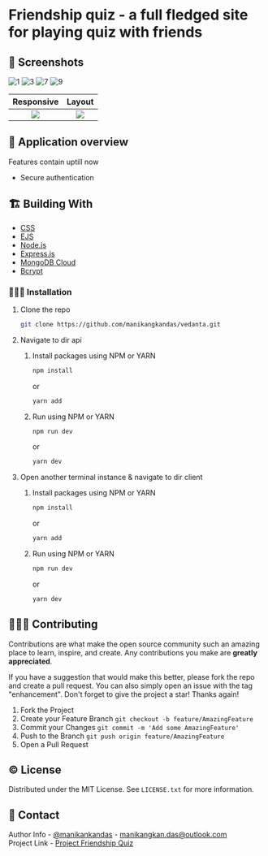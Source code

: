 # Friendship quiz - a full fledged site for playing quiz with friends

## 📜 Screenshots
![1](https://user-images.githubusercontent.com/75943412/179338947-923404c1-1283-40b4-a560-2ce0ad4eeec9.png)
![3](https://user-images.githubusercontent.com/75943412/179338849-4412e068-b739-49b4-8e0d-9313a210a0b2.png)
![7](https://user-images.githubusercontent.com/75943412/179338850-7768bcde-88f6-428b-a8c1-b5800147aa3f.png)
![9](https://user-images.githubusercontent.com/75943412/179338854-c82e9f8f-1771-4a1d-ad69-dc2c8c7eaa8b.png)

Responsive | Layout
:-------------------------:|:-------------------------:
![](https://user-images.githubusercontent.com/75943412/179338933-ed5e4b67-7ac9-430f-b4d1-054c092cd545.png) | ![](https://user-images.githubusercontent.com/75943412/179338934-80125c67-ca76-4e18-8150-527e467c8199.png)

## 🐤 Application overview
Features contain uptill now
- Secure authentication

## 🏗️ Building With

- [CSS](https://tailwindcss.com/)
- [EJS](https://reactrouter.com/)
- [Node.js](https://redux-toolkit.js.org/)
- [Express.js](https://expressjs.com/)
- [MongoDB Cloud](https://account.mongodb.com/account/login?n=%2Fv2%2F627288aa95256504372af304&nextHash=%23clusters)
- [Bcrypt](https://www.npmjs.com/package/bcrypt)

### 🧑🏻‍🎤 Installation

1. Clone the repo

   ```sh
   git clone https://github.com/manikangkandas/vedanta.git
   ```

2. Navigate to dir api

   1. Install packages using NPM or YARN

      ```sh
      npm install
      ```

      or

      ```sh
      yarn add
      ```

   2. Run using NPM or YARN

      ```sh
      npm run dev
      ```

      or

      ```sh
      yarn dev
      ```

3. Open another terminal instance & navigate to dir client

   1. Install packages using NPM or YARN

      ```sh
      npm install
      ```

      or

      ```sh
      yarn add
      ```

   2. Run using NPM or YARN

      ```sh
      npm run dev
      ```

      or

      ```sh
      yarn dev
      ```

## 💁🏻‍♂️ Contributing

Contributions are what make the open source community such an amazing place to learn, inspire, and create. Any contributions you make are **greatly appreciated**.

If you have a suggestion that would make this better, please fork the repo and create a pull request. You can also simply open an issue with the tag "enhancement".
Don't forget to give the project a star! Thanks again!

1. Fork the Project
2. Create your Feature Branch `git checkout -b feature/AmazingFeature`
3. Commit your Changes `git commit -m 'Add some AmazingFeature'`
4. Push to the Branch `git push origin feature/AmazingFeature`
5. Open a Pull Request

<!-- LICENSE -->

## ©️ License

Distributed under the MIT License. See `LICENSE.txt` for more information.

<!-- CONTACT -->

## 🤝 Contact

Author Info - [@manikankandas](https://linkedin.com/in/manikangkandas) - manikangkan.das@outlook.com
<br />
Project Link - [Project Friendship Quiz](https://github.com/manikangkandas/friendship-quiz)
<br />


